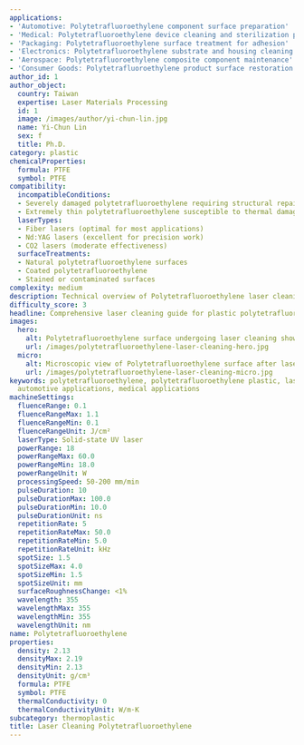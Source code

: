 ```yaml
---
applications:
- 'Automotive: Polytetrafluoroethylene component surface preparation'
- 'Medical: Polytetrafluoroethylene device cleaning and sterilization preparation'
- 'Packaging: Polytetrafluoroethylene surface treatment for adhesion'
- 'Electronics: Polytetrafluoroethylene substrate and housing cleaning'
- 'Aerospace: Polytetrafluoroethylene composite component maintenance'
- 'Consumer Goods: Polytetrafluoroethylene product surface restoration'
author_id: 1
author_object:
  country: Taiwan
  expertise: Laser Materials Processing
  id: 1
  image: /images/author/yi-chun-lin.jpg
  name: Yi-Chun Lin
  sex: f
  title: Ph.D.
category: plastic
chemicalProperties:
  formula: PTFE
  symbol: PTFE
compatibility:
  incompatibleConditions:
  - Severely damaged polytetrafluoroethylene requiring structural repair
  - Extremely thin polytetrafluoroethylene susceptible to thermal damage
  laserTypes:
  - Fiber lasers (optimal for most applications)
  - Nd:YAG lasers (excellent for precision work)
  - CO2 lasers (moderate effectiveness)
  surfaceTreatments:
  - Natural polytetrafluoroethylene surfaces
  - Coated polytetrafluoroethylene
  - Stained or contaminated surfaces
complexity: medium
description: Technical overview of Polytetrafluoroethylene laser cleaning applications and parameters
difficulty_score: 3
headline: Comprehensive laser cleaning guide for plastic polytetrafluoroethylene
images:
  hero:
    alt: Polytetrafluoroethylene surface undergoing laser cleaning showing precise contamination removal
    url: /images/polytetrafluoroethylene-laser-cleaning-hero.jpg
  micro:
    alt: Microscopic view of Polytetrafluoroethylene surface after laser cleaning showing detailed surface structure
    url: /images/polytetrafluoroethylene-laser-cleaning-micro.jpg
keywords: polytetrafluoroethylene, polytetrafluoroethylene plastic, laser ablation, laser cleaning, non-contact cleaning,
  automotive applications, medical applications
machineSettings:
  fluenceRange: 0.1
  fluenceRangeMax: 1.1
  fluenceRangeMin: 0.1
  fluenceRangeUnit: J/cm²
  laserType: Solid-state UV laser
  powerRange: 18
  powerRangeMax: 60.0
  powerRangeMin: 18.0
  powerRangeUnit: W
  processingSpeed: 50-200 mm/min
  pulseDuration: 10
  pulseDurationMax: 100.0
  pulseDurationMin: 10.0
  pulseDurationUnit: ns
  repetitionRate: 5
  repetitionRateMax: 50.0
  repetitionRateMin: 5.0
  repetitionRateUnit: kHz
  spotSize: 1.5
  spotSizeMax: 4.0
  spotSizeMin: 1.5
  spotSizeUnit: mm
  surfaceRoughnessChange: <1%
  wavelength: 355
  wavelengthMax: 355
  wavelengthMin: 355
  wavelengthUnit: nm
name: Polytetrafluoroethylene
properties:
  density: 2.13
  densityMax: 2.19
  densityMin: 2.13
  densityUnit: g/cm³
  formula: PTFE
  symbol: PTFE
  thermalConductivity: 0
  thermalConductivityUnit: W/m·K
subcategory: thermoplastic
title: Laser Cleaning Polytetrafluoroethylene
---
```

